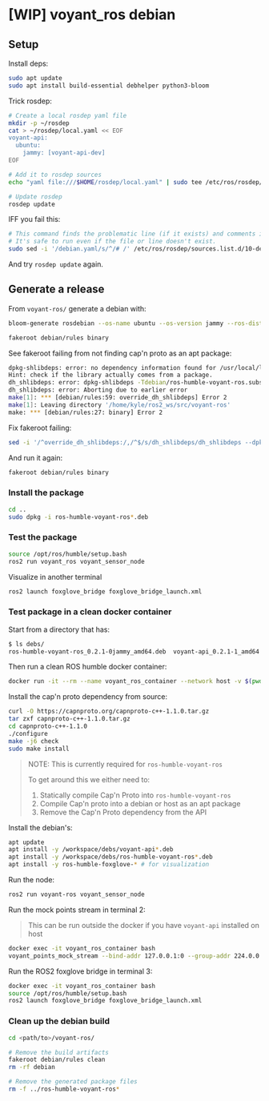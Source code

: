 # [WIP] voyant_ros debian

## Setup

Install deps:

```bash
sudo apt update
sudo apt install build-essential debhelper python3-bloom
```

Trick rosdep:

```bash
# Create a local rosdep yaml file
mkdir -p ~/rosdep
cat > ~/rosdep/local.yaml << EOF
voyant-api:
  ubuntu:
    jammy: [voyant-api-dev]
EOF

# Add it to rosdep sources
echo "yaml file:///$HOME/rosdep/local.yaml" | sudo tee /etc/ros/rosdep/sources.list.d/50-local.list

# Update rosdep
rosdep update
```

IFF you fail this:

```bash
# This command finds the problematic line (if it exists) and comments it out.
# It's safe to run even if the file or line doesn't exist.
sudo sed -i '/debian.yaml/s/^/# /' /etc/ros/rosdep/sources.list.d/10-debian.list
```

And try `rosdep update` again.

## Generate a release

From `voyant-ros/` generate a debian with:

```bash
bloom-generate rosdebian --os-name ubuntu --os-version jammy --ros-distro humble

fakeroot debian/rules binary
```

See fakeroot failing from not finding cap'n proto as an apt package:

```bash
dpkg-shlibdeps: error: no dependency information found for /usr/local/lib/libcapnp-1.1.0.so (used by debian/ros-humble-voyant-ros/opt/ros/humble/lib/voyant-ros/voyant_sensor_node)
Hint: check if the library actually comes from a package.
dh_shlibdeps: error: dpkg-shlibdeps -Tdebian/ros-humble-voyant-ros.substvars -l/home/kyle/ros2_ws/src/voyant-ros/debian/ros-humble-voyant-ros//opt/ros/humble/lib/ -l/home/kyle/ros2_ws/src/voyant-ros/debian/ros-humble-voyant-ros//opt/ros/humble/opt/voyant-ros/lib/ debian/ros-humble-voyant-ros/opt/ros/humble/lib/voyant-ros/voyant_sensor_node returned exit code 2
dh_shlibdeps: error: Aborting due to earlier error
make[1]: *** [debian/rules:59: override_dh_shlibdeps] Error 2
make[1]: Leaving directory '/home/kyle/ros2_ws/src/voyant-ros'
make: *** [debian/rules:27: binary] Error 2
```

Fix fakeroot failing:

```bash
sed -i '/^override_dh_shlibdeps:/,/^$/s/dh_shlibdeps/dh_shlibdeps --dpkg-shlibdeps-params=--ignore-missing-info/' debian/rules
```

And run it again:

```bash
fakeroot debian/rules binary
```

### Install the package

```bash
cd ..
sudo dpkg -i ros-humble-voyant-ros*.deb
```

### Test the package

```bash
source /opt/ros/humble/setup.bash
ros2 run voyant_ros voyant_sensor_node
```

Visualize in another terminal

```bash
ros2 launch foxglove_bridge foxglove_bridge_launch.xml
```

### Test package in a clean docker container

Start from a directory that has:

```bash
$ ls debs/
ros-humble-voyant-ros_0.2.1-0jammy_amd64.deb  voyant-api_0.2.1-1_amd64.deb  voyant-api-dev_0.2.1-1_amd64.deb
```

Then run a clean ROS humble docker container:

```bash
docker run -it --rm --name voyant_ros_container --network host -v $(pwd):/workspace --workdir /workspace osrf/ros:humble-desktop
```

Install the cap'n proto dependency from source:

```bash
curl -O https://capnproto.org/capnproto-c++-1.1.0.tar.gz
tar zxf capnproto-c++-1.1.0.tar.gz
cd capnproto-c++-1.1.0
./configure
make -j6 check
sudo make install
```

> NOTE: This is currently required for `ros-humble-voyant-ros`
>
> To get around this we either need to:
>
> 1. Statically compile Cap'n Proto into `ros-humble-voyant-ros`
> 2. Compile Cap'n proto into a debian or host as an apt package
> 3. Remove the Cap'n Proto dependency from the API

Install the debian's:

```bash
apt update
apt install -y /workspace/debs/voyant-api*.deb
apt install -y /workspace/debs/ros-humble-voyant-ros*.deb
apt install -y ros-humble-foxglove-* # for visualization
```

Run the node:

```bash
ros2 run voyant-ros voyant_sensor_node
```

Run the mock points stream in terminal 2:

> This can be run outside the docker if you have `voyant-api` installed on host

```bash
docker exec -it voyant_ros_container bash
voyant_points_mock_stream --bind-addr 127.0.0.1:0 --group-addr 224.0.0.0:4444
```

Run the ROS2 foxglove bridge in terminal 3:

```bash
docker exec -it voyant_ros_container bash
source /opt/ros/humble/setup.bash
ros2 launch foxglove_bridge foxglove_bridge_launch.xml
```

### Clean up the debian build

```bash
cd <path/to>/voyant-ros/
```

```bash
# Remove the build artifacts
fakeroot debian/rules clean
rm -rf debian

# Remove the generated package files
rm -f ../ros-humble-voyant-ros*
```
